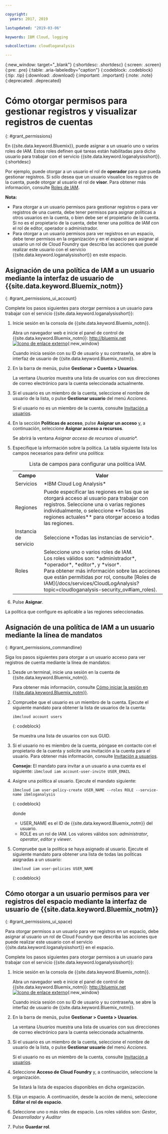 ```yaml
---

copyright:
  years: 2017, 2019

lastupdated: "2019-03-06"

keywords: IBM Cloud, logging

subcollection: cloudloganalysis

---
```


{:new_window: target="_blank"}
{:shortdesc: .shortdesc}
{:screen: .screen}
{:pre: .pre}
{:table: .aria-labeledby="caption"}
{:codeblock: .codeblock}
{:tip: .tip}
{:download: .download}
{:important: .important}
{:note: .note}
{:deprecated: .deprecated}

# Cómo otorgar permisos para gestionar registros y visualizar registros de cuentas
{: #grant_permissions}

En {{site.data.keyword.Bluemix}}, puede asignar a un usuario uno o varios roles de IAM. Estos roles definen qué tareas están habilitadas para dicho usuario para trabajar con el servicio {{site.data.keyword.loganalysisshort}}.  
{:shortdesc}

Por ejemplo, puede otorgar a un usuario el rol de **operador** para que pueda gestionar registros. Si sólo desea que un usuario visualice los registros de la cuenta, puede otorgar al usuario el rol de **visor**. Para obtener más información, consulte [Roles de IAM](/docs/services/CloudLogAnalysis?topic=cloudloganalysis-security_ov#iam_roles).

**Nota:** 

* Para otorgar a un usuario permisos para gestionar registros o para ver registros de una cuenta, debe tener permisos para asignar políticas a otros usuarios en la cuenta, o bien debe ser el propietario de la cuenta. Si no es el propietario de la cuenta, debe tener una política de IAM con el rol de editor, operador o administrador.
* Para otorgar a un usuario permisos para ver registros en un espacio, debe tener permisos en la organización y en el espacio para asignar al
usuario un rol de Cloud Foundry que describa las acciones que puede realizar este usuario con el servicio {{site.data.keyword.loganalysisshort}} en este espacio. 

## Asignación de una política de IAM a un usuario mediante la interfaz de usuario de {{site.data.keyword.Bluemix_notm}}
{: #grant_permissions_ui_account}

Complete los pasos siguientes para otorgar permisos a un usuario para trabajar con el servicio {{site.data.keyword.loganalysisshort}}:

1. Inicie sesión en la consola de {{site.data.keyword.Bluemix_notm}}.

    Abra un navegador web e inicie el panel de control de {{site.data.keyword.Bluemix_notm}}: [http://bluemix.net ![Icono de enlace externo](../../../icons/launch-glyph.svg "Icono de enlace externo")](http://bluemix.net){:new_window}
	
	Cuando inicia sesión con su ID de usuario y su contraseña, se abre la interfaz de usuario de {{site.data.keyword.Bluemix_notm}}.

2. En la barra de menús, pulse **Gestionar > Cuenta > Usuarios**. 

    La ventana *Usuarios* muestra una lista de usuarios con sus direcciones de correo electrónico para la cuenta seleccionada actualmente.
	
3. Si el usuario es un miembro de la cuenta, seleccione el nombre de usuario de la lista, o pulse **Gestionar usuario** del menú *Acciones*.

    Si el usuario no es un miembro de la cuenta, consulte [Invitación a usuarios](/docs/iam?topic=iam-iamuserinv#iamuserinv).

4. En la sección **Políticas de acceso**, pulse **Asignar un acceso** y, a continuación, seleccione **Asignar acceso a recursos**.

    Se abrirá la ventana *Asignar acceso de recursos al usuario**.

5. Especifique la información sobre la política. La tabla siguiente lista los campos necesarios para definir una política: 

    <table>
	  <caption>Lista de campos para configurar una política IAM.</caption>
	  <tr>
	    <th>Campo</th>
		<th>Valor</th>
	  </tr>
	  <tr>
	    <td>Servicios</td>
		<td>*IBM Cloud Log Analysis*</td>
	  </tr>	  
	  <tr>
	    <td>Regiones</td>
		<td>Puede especificar las regiones en las que se otorgará acceso al usuario para trabajar con registros. Seleccione una o varias regiones individualmente, o seleccione **Todas las regiones actuales** para otorgar acceso a todas las regiones.</td>
	  </tr>
	  <tr>
	    <td>Instancia de servicio</td>
		<td>Seleccione *Todas las instancias de servicio*.</td>
	  </tr>
	  <tr>
	    <td>Roles</td>
		<td>Seleccione uno o varios roles de IAM. <br>Los roles válidos son: *administrador*, *operador*, *editor*, y *visor*. <br>Para obtener más información sobre las acciones que están permitidas por rol, consulte [Roles de IAM](/docs/services/CloudLogAnalysis?topic=cloudloganalysis-security_ov#iam_roles).
		</td>
	  </tr>
     </table>
	
6. Pulse **Asignar**.
	
La política que configure es aplicable a las regiones seleccionadas. 


## Asignación de una política de IAM a un usuario mediante la línea de mandatos
{: #grant_permissions_commandline}

Siga los pasos siguientes para otorgar a un usuario acceso para ver registros de cuenta mediante la línea de mandatos:

1. Desde un terminal, inicie una sesión en la cuenta de {{site.data.keyword.Bluemix_notm}}. 

    Para obtener más información, consulte [Cómo iniciar la sesión en {{site.data.keyword.Bluemix_notm}}](/docs/services/CloudLogAnalysis/qa?topic=cloudloganalysis-cli_qa#login).

2. Compruebe que el usuario es un miembro de la cuenta. Ejecute el siguiente mandato para obtener la lista de usuarios de la cuenta:

    ```
	ibmcloud account users
	```
    {: codeblock}	

	Se muestra una lista de usuarios con sus GUID.

3. Si el usuario no es miembro de la cuenta, póngase en contacto con el propietario de la cuenta y solicite una invitación a la cuenta para el usuario. Para obtener más información, consulte [Invitación a usuarios](/docs/iam?topic=iam-iamuserinv#iamuserinv).

    **Consejo:** El mandato para invitar a un usuario a una cuenta es el siguiente: `ibmcloud iam account-user-invite USER_EMAIL`
		
4. Asigne una política al usuario. Ejecute el mandato siguiente:

    ```
    ibmcloud iam user-policy-create USER_NAME --roles ROLE --service-name ibmloganalysis
	```
	{: codeblock}

	donde
    * USER_NAME es el ID de {{site.data.keyword.Bluemix_notm}} del usuario.
	* ROLE es un rol de IAM. Los valores válidos son: *administrator*, *operator*, *editor* y *viewer*.

5. Compruebe que la política se haya asignado al usuario. Ejecute el siguiente mandato para obtener una lista de todas las políticas asignadas a un usuario:

    ```
    ibmcloud iam user-policies USER_NAME
	```
	{: codeblock}




## Cómo otorgar a un usuario permisos para ver registros del espacio mediante la interfaz de usuario de {{site.data.keyword.Bluemix_notm}}
{: #grant_permissions_ui_space}

Para otorgar permisos a un usuario para ver registros en un espacio, debe asignar al usuario un rol de Cloud Foundry que describa las acciones que puede realizar este usuario con el servicio {{site.data.keyword.loganalysisshort}} en el espacio. 

Complete los pasos siguientes para otorgar permisos a un usuario para trabajar con el servicio {{site.data.keyword.loganalysisshort}}:

1. Inicie sesión en la consola de {{site.data.keyword.Bluemix_notm}}.

    Abra un navegador web e inicie el panel de control de {{site.data.keyword.Bluemix_notm}}: [http://bluemix.net ![Icono de enlace externo](../../../icons/launch-glyph.svg "Icono de enlace externo")](http://bluemix.net){:new_window}
	
	Cuando inicia sesión con su ID de usuario y su contraseña, se abre la interfaz de usuario de {{site.data.keyword.Bluemix_notm}}.

2. En la barra de menús, pulse **Gestionar > Cuenta > Usuarios**. 

    La ventana *Usuarios* muestra una lista de usuarios con sus direcciones de correo electrónico para la cuenta seleccionada actualmente.
	
3. Si el usuario es un miembro de la cuenta, seleccione el nombre de usuario de la lista, o pulse **Gestionar usuario** del menú *Acciones*.

    Si el usuario no es un miembro de la cuenta, consulte [Invitación a usuarios](/docs/iam?topic=iam-iamuserinv#iamuserinv).

4. Seleccione **Acceso de Cloud Foundry** y, a continuación, seleccione la organización.

    Se listará la lista de espacios disponibles en dicha organización.

5. Elija un espacio. A continuación, desde la acción de menú, seleccione **Editar el rol de espacio**.

6. Seleccione uno o más roles de espacio. Los roles válidos son: *Gestor*, *Desarrollador* y *Auditor*
	
7. Pulse **Guardar rol**.




